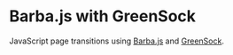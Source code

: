 # Barba.js with GreenSock

JavaScript page transitions using [Barba.js](https://barba.js.org/) and [GreenSock](https://greensock.com/?ref=7856eb).
